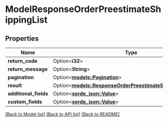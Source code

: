 # ModelResponseOrderPreestimateShippingList

## Properties

Name | Type | Description | Notes
------------ | ------------- | ------------- | -------------
**return_code** | Option<**i32**> |  | [optional]
**return_message** | Option<**String**> |  | [optional]
**pagination** | Option<[**models::Pagination**](Pagination.md)> |  | [optional]
**result** | Option<[**models::ResponseOrderPreestimateShippingListResult**](Response_Order_PreestimateShipping_List_Result.md)> |  | [optional]
**additional_fields** | Option<[**serde_json::Value**](.md)> |  | [optional]
**custom_fields** | Option<[**serde_json::Value**](.md)> |  | [optional]

[[Back to Model list]](../README.md#documentation-for-models) [[Back to API list]](../README.md#documentation-for-api-endpoints) [[Back to README]](../README.md)


